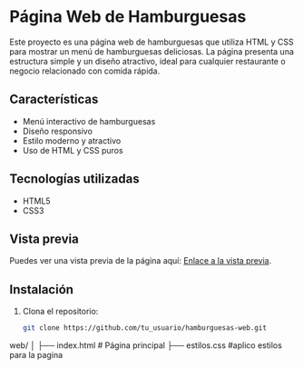 # Página Web de Hamburguesas

Este proyecto es una página web de hamburguesas que utiliza HTML y CSS para mostrar un menú de hamburguesas deliciosas. La página presenta una estructura simple y un diseño atractivo, ideal para cualquier restaurante o negocio relacionado con comida rápida. 

## Características

- Menú interactivo de hamburguesas
- Diseño responsivo
- Estilo moderno y atractivo
- Uso de HTML y CSS puros

## Tecnologías utilizadas

- HTML5
- CSS3

## Vista previa

Puedes ver una vista previa de la página aquí: [Enlace a la vista previa](#).

## Instalación

1. Clona el repositorio:

   ```bash
   git clone https://github.com/tu_usuario/hamburguesas-web.git

web/
│
├── index.html      # Página principal
├── estilos.css    #aplico estilos para la pagina 
